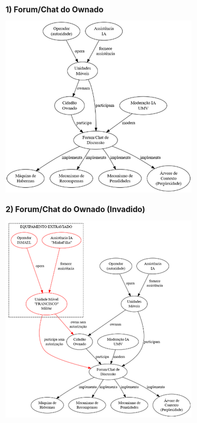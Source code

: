 ## 1) Forum/Chat do Ownado

<div>
  <img src="https://raw.githubusercontent.com/tventuraz/RedeUMV/refs/heads/main/diagramas/UMV-Forum-Chat.png" width="640">
</div>


## 2) Forum/Chat do Ownado (Invadido)

<div>
  <img src="https://raw.githubusercontent.com/tventuraz/RedeUMV/refs/heads/main/diagramas/UMV-Forum-Chat-Invasao.png" width="640">
</div>
